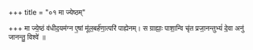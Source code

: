 +++
title = "०१ मा ज्येष्ठम्"

+++
मा ज्ये॒ष्ठं व॑धीद॒यम॑ग्न ए॒षां मू॑ल॒बर्ह॑णा॒त्परि॑ पाह्येनम्। स ग्राह्याः॒ पाशा॒न्वि चृ॑त प्रजा॒नन्तुभ्यं॑ दे॒वा अनु॑ जानन्तु॒ विश्वे॑ ॥